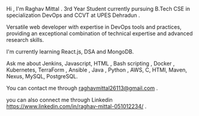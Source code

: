 Hi , I'm Raghav Mittal .
3rd Year Student currently pursuing B.Tech CSE in specialization DevOps and CCVT at UPES Dehradun . 

Versatile web developer with expertise in DevOps tools and practices, providing an exceptional combination of technical expertise and advanced research skills.

I'm currently learning React.js, DSA and MongoDB. 

Ask me about Jenkins, Javascript, HTML , Bash scripting , Docker , Kubernetes, TerraForm , Ansible , Java , Python , AWS, C, HTMl, Maven, Nexus, MySQL, PostgreSQL.

You can contact me through raghavmittal26113@gmail.com .

you can also connect me through Linkedin https://www.linkedin.com/in/raghav-mittal-051012234/ .
